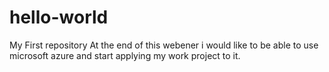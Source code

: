# hello-world
My First repository
At the end of this webener i would like to be able to use microsoft azure and start applying my work project to it.
